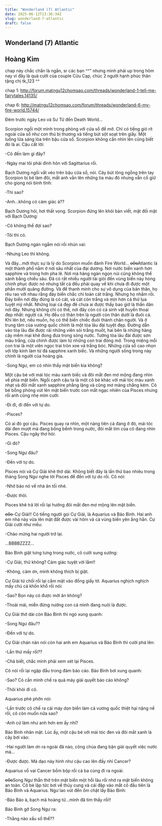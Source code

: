 ```yaml
---
title: "Wonderland (7) Atlantic"
date: 2025-06-12T13:36:34Z
slug: wonderland-7-atlantic
draft: false
---
```


## Wonderland (7) Atlantic

## Hoàng Kim

chap này chắc chắn là ngắn, sr các bạn ^^" nhưng mình phải up trong hôm nay vì đây là quà cưới của couple Cừu Cạp, chúc 2 người hạnh phúc  thân tặng chị tk_123 ^^
 
chap 1: http://forum.matngu12chomsao.com/threads/wonderland-1-tell-me-fairytales.14135/
 
chap 6: http://matngu12chomsao.com/forum/threads/wonderland-6-my-fire-world.15744/
 
Đêm trước ngày Leo và Sư Tử đến Death World…
 
Scorpion ngồi một mình trong phòng với cửa sổ để mở. Chỉ có tiếng gió rít ngoài cửa sổ như con thú bị thương và tiếng bút sột soạt trên giấy. Một luồng lửa sáng lòa trên bậu cửa sổ. Scorpion không cần nhìn lên cũng biết đó là ai. Cậu cất lời:
 
-Cô đến làm gì đây?
 
-Ngày mai tôi phải đính hôn với Sagittarius rồi.
 
Bạch Dương ngồi vắt vẻo trên bậu cửa sổ, nói. Cây bút lông ngỗng trên tay Scorpion bị bẻ làm đôi, mắt anh vằn lên những tia máu đỏ nhưng vẫn cố giữ cho giọng nói bình tĩnh:
 
-Thì sao?
 
-Anh…không có cảm giác à??
 
Bạch Dương hỏi, hơi thất vọng. Scorpion đứng lên khỏi bàn viết, mặt đối mặt với Bạch Dương:
 
-Cô không thể đợi sao?
 
-Tôi thì có.
 
Bạch Dương ngán ngẩm nói rồi nhún vai:
 
-Nhưng Leo thì không.
 
Và đây…mới thực sự là lý do Scorpion muốn đánh Fire World…
~~o0o~~Atlantic là một thành phố nằm ở nơi sâu nhất của đại dương. Nơi nước biển xanh hơn sapphire và trong hơn pha lê. Nơi mà hàng ngàn ngọn núi cũng không thể sánh bằng chiều sâu. Đã có rất nhiều người tài giỏi đến vùng biển này hòng chinh phục được nó nhưng tất cả đều phải quay về khi chưa đi được một phần mười quãng đường. Và để thanh minh cho sự vô dụng của bản thân, họ rêu rao với nhau rằng đáy biển chắc chỉ toàn cát trắng. Nhưng họ nhầm rồi. Đáy biển nơi đây đúng là có cát, và cát còn trắng và mịn hơn cả thứ lụa tuyệt mỹ nhất. Những loại cá đẹp đẽ chưa ai được thấy bao giờ là thần dân nơi đây. Nhưng không chỉ có thế, nơi đây còn có cả sinh vật huyền thoại đẹp nhất: người cá. Họ đều có thân trên là người còn thân dưới là đuôi cá. Khi lên bờ, nếu muốn, họ có thể biến chiếc đuôi thành chân người. Và ở trung tâm của vương quốc chính là một tòa lâu đài tuyệt đẹp. Đường dẫn vào tòa lâu đài được rải những viên sỏi trắng muốt, hai bên là những hàng cây mềm mại khẽ đong đưa trong sóng nước. Tường tòa lâu đài được sơn màu trắng, cửa chính được làm từ những con trai đóng mở. Trong miệng mỗi con trai là một viên ngọc trai tròn xoe và trắng bóc. Những cửa sổ cao nhọn với lớp kính làm từ đá sapphire xanh biếc. Và những người sống trong này chính là người của hoàng gia.
 
-Song Ngư, em có nhìn thấy mặt biển kia không?
 
Một cậu bé với mái tóc màu xanh biếc và đôi mắt đen mơ mộng đang nhìn về phía mặt biển. Ngồi cạnh cậu ta là một cô bé khác với mái tóc màu xanh nhạt và đôi mắt xanh sapphire phẳng lặng và cũng mơ màng chẳng kém. Cô bé bỗng phóng vút lên mặt biển trước con mắt ngạc nhiên của Pisces nhưng rồi anh cũng nhẹ mỉm cười:
 
-Đi đi, đi đến với tự do.
 
-Pisces?
 
Có ai đó gọi cậu. Pisces quay ra nhìn, một nàng tiên cá đang ở đó, mái tóc dài đen mượt mà đang bồng bềnh trong nước, đôi mắt tím của cô đang nhìn Pisces. Cậu ngây thơ hỏi:
 
-Gì đó?
 
-Song Ngư đâu?
 
-Đến với tự do.
 
Pisces nói và Cự Giải khẽ thở dài. Không biết đây là lần thứ bao nhiêu trong tháng Song Ngư nghe lời Pisces để đến với tự do rồi. Cô nói:
 
-Nhớ bảo nó về nhà ăn tối nhé.
 
-Được thôi.
 
Pisces khẽ trả lời rồi lại hướng đôi mắt đen mơ mộng lên mặt biển.
 
~~o0o~~-Cự Giải!! 
Có tiếng người gọi Cự Giải, là Aquarius và Bảo Bình. Hai anh em nhà này vừa lên mặt đất được vài hôm và cả vùng biển yên ắng hẳn. Cự Giải cười như mếu:
 
-Chào mừng hai người trở lại. 
 
…BBBBZZZZ…
 
Bảo Bình giật tưng tưng trong nước, cô cười sung sướng:
 
-Cự Giải, thử không? Cảm giác tuyệt vời lắm!!
 
-Không, cảm ơn, mình không thích bị giật.
 
Cự Giải từ chối rồi lại cắm mặt vào đống giấy tờ. Aquarius nghịch nghịch mấy chú cá khốn khổ rồi nói:
 
-Sao? Bọn này có được mời ăn không?
 
-Thoải mái, miễn đừng nướng con cá mình đang nuôi là được.
 
Cự Giải thở dài còn Bảo Bình thì ngó xung quanh:
 
-Song Ngư đâu??
 
-Đến với tự do.
 
Cự Giải chán nản nói còn hai anh em Aquarius và Bào Bình thì cười phá lên:
 
-Lần thứ mấy rồi??
 
-Chả biết, chắc mình phải xem xét lại Pisces.
 
Cô nói rồi lại ngập đầu trong đám báo cáo. Bảo Bình bơi xung quanh:
 
-Sao? Có cần mình chế ra quả máy giải quyết báo cáo không?
 
-Thôi khỏi đi cô.
 
Aquarius phè phỡn nói:
 
-Lần trước cô chế ra cái máy dọn biển làm cả vương quốc thiệt hại nặng nề rồi, cô còn muốn nữa sao?
 
-Anh cứ làm như anh hơn em ấy nhỉ?
 
Bảo Bình nhăn mặt. Lúc ấy, một cậu bé với mái tóc đen và đôi mắt xanh lá cây bơi vào:
 
-Hai người làm ơn ra ngoài đã nào, công chúa đang bận giải quyết việc nước mà…
 
-Được được. Mà dạo này hình như cậu cao lên đấy nhỉ Cancer?
 
Aquarius vỗ vai Cancer bồm bộp rồi cả ba cùng đi ra ngoài. 
 
~~o0o~~Song Ngư thẫn thờ trên mặt biển một hồi lâu rồi nhớ ra mặt biển không an toàn. Cô bé lập tức bơi về thủy cung và cái đập vào mắt cô đầu tiên là Bảo Bình và Aquarius. Ngư lao vút đến ồm chặt lấy Bảo Bình:
 
-Bảo Bảo à, bạch mã hoàng tử…mình đã tìm thấy rồi!!
 
Bảo Bình gỡ Song Ngư ra:
 
-Thằng nào xấu số thế??